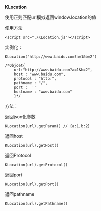 **KLocation**

使用正则匹配url模拟返回window.location的值

使用方法

    <script src="./KLocation.js"></script>

实例化：

    KLocation("http://www.baidu.com?a=1&b=2")
    
    /*Objcet{
        url:"http://www.baidu.com?a=1&b=2",
        host : "www.baidu.com",
        protocol : "http:",
        pathname : "/",
        port :  ''
        hostname : "www.baidu.com"
        }*/
        
方法：

返回json化参数
    
    KLocation(url).getParam() // {a:1,b:2}
    
返回host

    KLocation(url).getHost() 

返回Protocol

    KLocation(url).getProtocol()
    
返回port
    
    KLocation(url).getPort()
    
返回pathname
    
    KLocation(url).getPathname()
    
    
